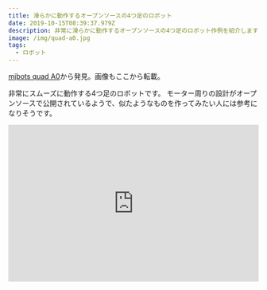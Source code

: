 ```yaml
---
title: 滑らかに動作するオープンソースの4つ足のロボット
date: 2019-10-15T08:39:37.979Z
description: 非常に滑らかに動作するオープンソースの4つ足のロボット作例を紹介します
image: /img/quad-a0.jpg
tags:
  - ロボット
---
```

[mjbots quad A0](https://hackaday.io/project/167845-mjbots-quad-a0)から発見。画像もここから転載。

非常にスムーズに動作する4つ足のロボットです。
モーター周りの設計がオープンソースで公開されているようで、似たようなものを作ってみたい人には参考になりそうです。

<iframe width="100%" height="315" src="https://www.youtube.com/embed/ePdGshbKR-Q" frameborder="0" allow="accelerometer; autoplay; clipboard-write; encrypted-media; gyroscope; picture-in-picture" allowfullscreen></iframe>
